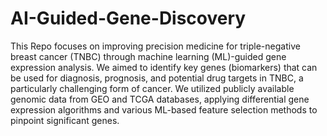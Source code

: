 # AI-Guided-Gene-Discovery
This Repo focuses on improving precision medicine for triple-negative breast cancer (TNBC) through machine learning (ML)-guided gene expression analysis. We aimed to identify key genes (biomarkers) that can be used for diagnosis, prognosis, and potential drug targets in TNBC, a particularly challenging form of cancer. We utilized publicly available genomic data from GEO and TCGA databases, applying differential gene expression algorithms and various ML-based feature selection methods to pinpoint significant genes. 
